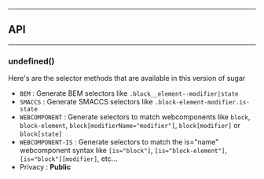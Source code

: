 


-----------------------------
## API
-----------------------------

### undefined()
Here's are the selector methods that are available in this version of sugar

- `BEM` : Generate BEM selectors like `.block__element--modifier|state`
- `SMACCS` : Generate SMACCS selectors like `.block-element-modifier.is-state`
- `WEBCOMPONENT` : Generate selectors to match webcomponents like `block`, `block-element`, `block[modifierName="modifier"]`, `block[modifier]` or `block[state]`
- `WEBCOMPONENT-IS` : Generate selectors to match the is="name" webcomponent syntax like `[is="block"]`, `[is="block-element"]`, `[is="block"][modifier]`, etc...
- Privacy : **Public**





